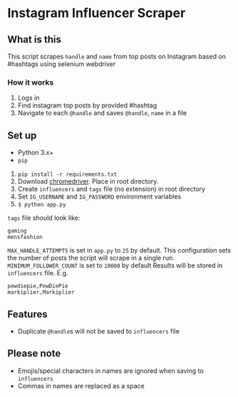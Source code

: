 # Instagram Influencer Scraper

## What is this
This script scrapes `handle` and `name` from top posts on Instagram based on #hashtags using selenium webdriver

### How it works
1. Logs in
2. Find instagram top posts by provided #hashtag
3. Navigate to each `@handle` and saves `@handle`, `name` in a file

## Set up
- Python 3.x+
- `pip`

1. `pip install -r requirements.txt`
2. Download [chromedriver](http://chromedriver.chromium.org/). Place in root directory.
3. Create `influencers` and `tags` file (no extension) in root directory
4. Set `IG_USERNAME` and `IG_PASSWORD` environment variables
5. `$ python app.py`

`tags` file should look like:
```
gaming
mensfashion
```

`MAX_HANDLE_ATTEMPTS` is set in `app.py` to `25` by default. This configuration sets the number of posts the script will scrape in a single run.
`MINIMUM_FOLLOWER_COUNT` is set to `10000` by default
Results will be stored in `influencers` file. E.g.
```
pewdiepie,PewDiePie
markiplier,Markiplier
```

## Features
- Duplicate `@handle`s will not be saved to `influencers` file

## Please note
- Emojis/special characters in names are ignored when saving to `influencers`
- Commas in names are replaced as a space
